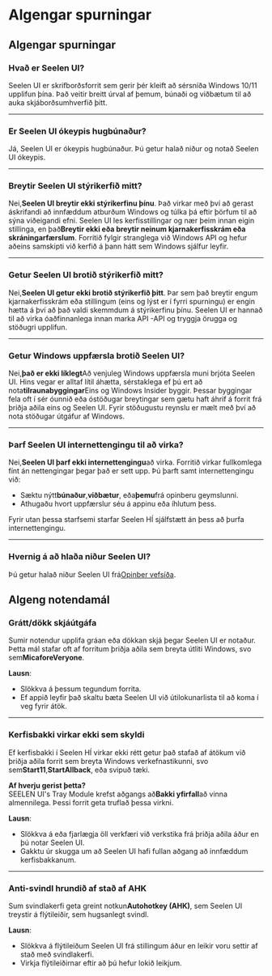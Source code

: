 # **Algengar spurningar**

## **Algengar spurningar**

### **Hvað er Seelen UI?**

Seelen UI er skrifborðsforrit sem gerir þér kleift að sérsníða Windows 10/11
upplifun þína. Það veitir breitt úrval af þemum, búnaði og viðbætum til að auka
skjáborðsumhverfið þitt.

---

### **Er Seelen UI ókeypis hugbúnaður?**

Já, Seelen UI er ókeypis hugbúnaður. Þú getur halað niður og notað Seelen UI
ókeypis.

---

### **Breytir Seelen UI stýrikerfið mitt?**

Nei,**Seelen UI breytir ekki stýrikerfinu þínu**. Það virkar með því að gerast
áskrifandi að innfæddum atburðum Windows og túlka þá eftir þörfum til að sýna
viðeigandi efni. Seelen UI les kerfisstillingar og nær þeim innan eigin
stillinga, en það**Breytir ekki eða breytir neinum kjarnakerfisskrám eða
skráningarfærslum**. Forritið fylgir stranglega við Windows API og hefur aðeins
samskipti við kerfið á þann hátt sem Windows sjálfur leyfir.

---

### **Getur Seelen UI brotið stýrikerfið mitt?**

Nei,**Seelen UI getur ekki brotið stýrikerfið þitt**. Þar sem það breytir engum
kjarnakerfisskrám eða stillingum (eins og lýst er í fyrri spurningu) er engin
hætta á því að það valdi skemmdum á stýrikerfinu þínu. Seelen UI er hannað til
að virka óaðfinnanlega innan marka API -API og tryggja örugga og stöðugri
upplifun.

---

### **Getur Windows uppfærsla brotið Seelen UI?**

Nei,**það er ekki líklegt**Að venjuleg Windows uppfærsla muni brjóta Seelen UI.
Hins vegar er alltaf lítil áhætta, sérstaklega ef þú ert að
nota**tilraunabyggingar**Eins og Windows Insider byggir. Þessar byggingar fela
oft í sér óunnið eða óstöðugar breytingar sem gætu haft áhrif á forrit frá
þriðja aðila eins og Seelen UI. Fyrir stöðugustu reynslu er mælt með því að nota
stöðugar útgáfur af Windows.

---

### **Þarf Seelen UI internettengingu til að virka?**

Nei,**Seelen UI þarf ekki internettengingu**að virka. Forritið virkar
fullkomlega fínt án nettengingar þegar það er sett upp. Þú þarft samt
internettengingu við:

- Sæktu nýtt**búnaður**,**viðbætur**, eða**þemu**frá opinberu geymslunni.
- Athugaðu hvort uppfærslur séu á appinu eða íhlutum þess.

Fyrir utan þessa starfsemi starfar Seelen HÍ sjálfstætt án þess að þurfa
internettengingu.

---

### **Hvernig á að hlaða niður Seelen UI?**

Þú getur halað niður Seelen UI frá[Opinber vefsíða](https://seelen.io).

## **Algeng notendamál**

### **Grátt/dökk skjáútgáfa**

Sumir notendur upplifa gráan eða dökkan skjá þegar Seelen UI er notaður. Þetta
mál stafar oft af forritum þriðja aðila sem breyta útliti Windows, svo
sem**MicaforeVeryone**.

**Lausn**:

- Slökkva á þessum tegundum forrita.
- Ef appið leyfir það skaltu bæta Seelen UI við útilokunarlista til að koma í
  veg fyrir átök.

---

### **Kerfisbakki virkar ekki sem skyldi**

Ef kerfisbakki í Seelen HÍ virkar ekki rétt getur það stafað af átökum við
þriðja aðila forrit sem breyta Windows verkefnastikunni, svo
sem**Start11**,**StartAllback**, eða svipuð tæki.

**Af hverju gerist þetta?**\
SEELEN UI's Tray Module krefst aðgangs að**Bakki yfirfall**að vinna almennilega.
Þessi forrit geta truflað þessa virkni.

**Lausn**:

- Slökkva á eða fjarlægja öll verkfæri við verkstika frá þriðja aðila áður en þú
  notar Seelen UI.
- Gakktu úr skugga um að Seelen UI hafi fullan aðgang að innfæddum
  kerfisbakkanum.

---

### **Anti-svindl hrundið af stað af AHK**

Sum svindlakerfi geta greint notkun**Autohotkey (AHK)**, sem Seelen UI treystir
á flýtileiðir, sem hugsanlegt svindl.

**Lausn**:

- Slökkva á flýtileiðum Seelen UI frá stillingum áður en leikir voru settir af
  stað með svindlakerfi.
- Virkja flýtileiðirnar eftir að þú hefur lokið leikjum.
